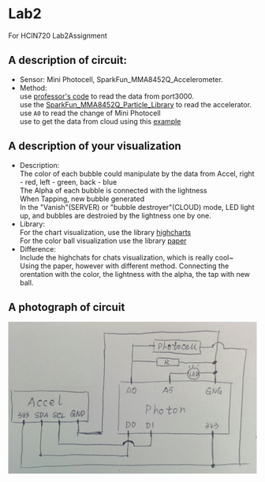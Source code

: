 # Lab2
For HCIN720 Lab2Assignment

## A description of circuit: 
  - Sensor: Mini Photocell, SparkFun_MMA8452Q_Accelerometer.<br>
  - Method: <br>
    use [professor's code](https://github.com/hcin720-fall15/IA2) to read the data from port3000.<br>
    use the [SparkFun_MMA8452Q_Particle_Library](https://github.com/sparkfun/SparkFun_MMA8452Q_Particle_Library) to read the accelerator. <br>
    use `A0` to read the change of Mini Photocell<br>
    use to get the data from cloud using this [example](https://community.particle.io/t/using-spark-publish-with-simple-json-data/3469)<br>
  
## A description of your visualization
  - Description:<br>
    The color of each bubble could manipulate by the data from Accel, right - red, left - green, back - blue<br>
    The Alpha of each bubble is connected with the lightness<br>
    When Tapping, new bubble generated<br>
    In the "Vanish"(SERVER) or "bubble destroyer"(CLOUD) mode, LED light up, and bubbles are destroied by the lightness one by one. <br>
  - Library:<br>
    For the chart visualization, use the library [highcharts](http://www.highcharts.com/)<br>
    For the color ball visualization use the library [paper](http://paperjs.org/)<br>
  - Difference:<br>
    Include the highchats for chats visualization, which is really cool~<br>
    Using the paper, however with different method. Connecting the orentation with the color, the lightness with the alpha, the tap with new ball.  <br>

## A photograph of circuit 
![circuit](Final/img/DrawingUpdate.jpg)
